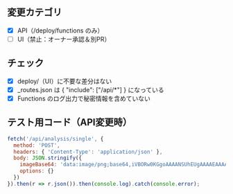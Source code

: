 ## 変更カテゴリ
- [x] API（/deploy/functions のみ）
- [ ] UI（禁止：オーナー承認＆別PR）

## チェック
- [x] deploy/（UI）に不要な差分はない
- [x] _routes.json は { "include": ["/api/*"] } になっている
- [x] Functions のログ出力で秘密情報を含めていない

## テスト用コード（API変更時）
```javascript
fetch('/api/analysis/single', {
  method: 'POST',
  headers: { 'Content-Type': 'application/json' },
  body: JSON.stringify({
    imageBase64: 'data:image/png;base64,iVBORw0KGgoAAAANSUhEUgAAAAEAAAABCAYAAAAfFcSJAAAADUlEQVR42mP8/5+hHgAHggJ/PchI7wAAAABJRU5ErkJggg==',
    options: {}
  })
}).then(r => r.json()).then(console.log).catch(console.error);
```